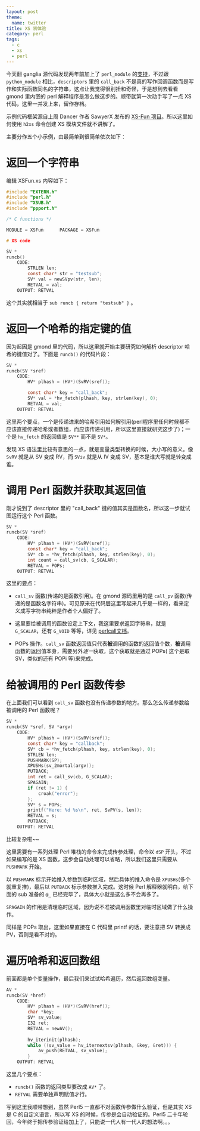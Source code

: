 ```yaml
---
layout: post
theme:
  name: twitter
title: XS 初体验
category: perl
tags:
  - c
  - xs
  - perl
---
```


今天翻 ganglia 源代码发现两年前加上了 `perl_module` 的[支持](http://t.cn/Rvwav9T)，不过跟 `python_module` 相比，`descriptors` 里的 `call_back` 不是真的写作回调函数而是写作和实际函数同名的字符串，这点让我觉得很别扭和奇怪，于是想到去看看 gmond 里内嵌的 perl 解释程序是怎么做这步的。顺带就第一次动手写了一点 XS 代码，这里一并发上来，留作存档。

示例代码框架源自上周 Dancer 作者 SawyerX 发布的 [XS-Fun 项目](https://github.com/xsawyerx/xs-fun)。所以这里如何使用 `h2xs` 命令创建 XS 模块文件就不讲解了。

主要分作五个小示例，由最简单到很简单依次如下：

返回一个字符串
======================

编辑 XSFun.xs 内容如下：

```c
#include "EXTERN.h"
#include "perl.h"
#include "XSUB.h"
#include "ppport.h"

/* C functions */

MODULE = XSFun		PACKAGE = XSFun		

# XS code

SV *
runcb()
    CODE:
        STRLEN len;
        const char* str = "testsub";
        SV* val = newSVpv(str, len);
        RETVAL = val;
    OUTPUT: RETVAL
```

这个其实就相当于 `sub runcb { return "testsub" }` 。

返回一个哈希的指定键的值
==========================

因为起因是 gmond 里的代码，所以这里就开始主要研究如何解析 descriptor 哈希的键值对了。下面是 `runcb()` 的代码片段：

```c
SV *
runcb(SV *sref)
    CODE:
        HV* plhash = (HV*)(SvRV(sref));

        const char* key = "call_back";
        SV* val = *hv_fetch(plhash, key, strlen(key), 0);
        RETVAL = val;
    OUTPUT: RETVAL
```

这里两个要点，一个是传递进来的哈希引用如何解引用(perl程序里任何时候都不应该直接传递哈希或者数组，而应该传递引用，所以这里直接就研究这步了)；一个是 `hv_fetch` 的返回值是 `SV**` 而不是 `SV*`。

发现 XS 语法里比较有意思的一点，就是变量类型转换的时候，大小写的意义。像 `SvRV` 就是从 SV 变成 RV，而 `SViv` 就是从 IV 变成 SV，基本是谁大写就是转变成谁。

调用 Perl 函数并获取其返回值
=============================

刚才说到了 descriptor 里的 "call_back" 键的值其实是函数名，所以这一步就试图运行这个 Perl 函数。

```c
SV *
runcb(SV *sref)
    CODE:
        HV* plhash = (HV*)(SvRV(sref));
        const char* key = "call_back";
        SV* cb = *hv_fetch(plhash, key, strlen(key), 0);
        int count = call_sv(cb, G_SCALAR);
        RETVAL = POPs;
    OUTPUT: RETVAL
```

这里的要点：

* `call_sv` 函数(传递的是函数引用)。在 gmond 源码里用的是 `call_pv` 函数(传递的是函数名字符串)。可见原来在代码层这里写起来几乎是一样的，看来定义成写字符串纯粹是作者个人偏好了。

* 这里要给被调用的函数设定上下文，我这里要求返回字符串，就是 `G_SCALAR`，还有 `G_VOID` 等等，详见 [perlcall文档](perldoc.perl.org/perlcall.html)。

* POPs 操作。`call_sv` 函数返回值只代表**被**调用的函数的返回值个数，**被**调用函数的返回值本身，需要另外*逐一*获取，这个获取就是通过 POPs( 这个是取SV，类似的还有 POPi 等)来完成。

给被调用的 Perl 函数传参
==========================

在上面我们可以看到 `call_sv` 函数也没有传递参数的地方。那么怎么传递参数给被调用的 Perl 函数呢？

```c
SV *
runcb(SV *sref, SV *argv)
    CODE:
        HV* plhash = (HV*)(SvRV(sref));
        const char* key = "callback";
        SV* cb = *hv_fetch(plhash, key, strlen(key), 0);
        STRLEN len;
        PUSHMARK(SP);
        XPUSHs(sv_2mortal(argv));
        PUTBACK;
        int ret = call_sv(cb, G_SCALAR);
        SPAGAIN;
        if (ret != 1) {
            croak("error");
        };
        SV* s = POPs;
        printf("Here: %d %s\n", ret, SvPV(s, len));
        RETVAL = s;
        PUTBACK;
    OUTPUT: RETVAL
```

比较复杂啦~~

这里需要有一系列处理 Perl 堆栈的命令来完成传参处理，命令以 `dSP` 开头，不过如果编写的是 XS 函数，这步会自动处理可以省略，所以我们这里只需要从 `PUSHMARK` 开始。

以 `PUSHMARK` 标示开始推入参数到临时区域，然后具体的推入命令是 `XPUSHs`(多个就重复推)，最后以 `PUTBACK` 标示参数推入完成。这时候 Perl 解释器就明白，给下面的 sub 准备的 `@_` 已经完毕了，具体大小就是这么多不会再多了。

`SPAGAIN` 的作用是清理临时区域，因为说不准被调用函数里对临时区域做了什么操作。

同样是 POPs 取出，这里如果直接在 C 代码里 printf 的话，要注意把 SV 转换成 PV，否则是看不对的。

遍历哈希和返回数组
=====================

前面都是单个变量操作，最后我们来试试哈希遍历，然后返回数组变量。

```c
AV *
runcb(SV *href)
    CODE:
        HV* plhash = (HV*)(SvRV(href));
        char *key;
        SV* sv_value;
        I32 ret;
        RETVAL = newAV();
 
        hv_iterinit(plhash);
        while ((sv_value = hv_iternextsv(plhash, &key, &ret))) {
            av_push(RETVAL, sv_value);
        }
    OUTPUT: RETVAL
```

这里几个要点：

* `runcb()` 函数的返回类型要改成 `AV*` 了。
* `RETVAL` 需要单独声明赋值才行。

写到这里我顺带想到，虽然 Perl5 一直都不对函数传参做什么验证，但是其实 XS 是 C 的自定义语言，所以写 XS 的时候，传参是会自动验证的。Perl5 二十年轮回，今年终于把传参验证给加上了，只能说一代人有一代人的想法啊。。。


